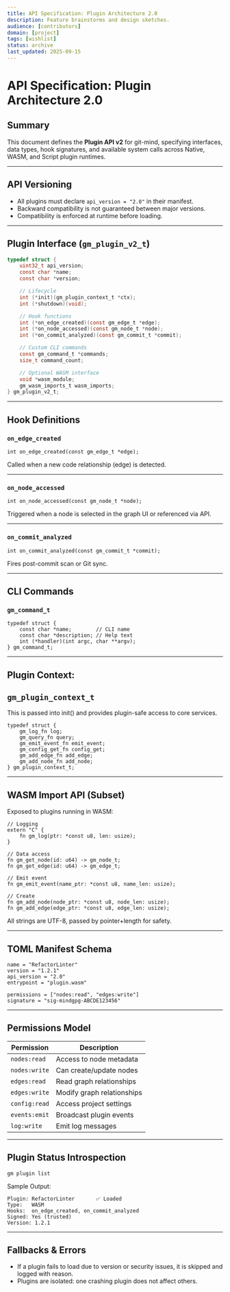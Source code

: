 ```yaml
---
title: API Specification: Plugin Architecture 2.0
description: Feature brainstorms and design sketches.
audience: [contributors]
domain: [project]
tags: [wishlist]
status: archive
last_updated: 2025-09-15
---
```


# API Specification: Plugin Architecture 2.0

## Summary

This document defines the __Plugin API v2__ for git-mind, specifying interfaces, data types, hook signatures, and available system calls across Native, WASM, and Script plugin runtimes.

---

## API Versioning

- All plugins must declare `api_version = "2.0"` in their manifest.
- Backward compatibility is not guaranteed between major versions.
- Compatibility is enforced at runtime before loading.

---

## Plugin Interface (`gm_plugin_v2_t`)

```c
typedef struct {
    uint32_t api_version;
    const char *name;
    const char *version;

    // Lifecycle
    int (*init)(gm_plugin_context_t *ctx);
    int (*shutdown)(void);

    // Hook functions
    int (*on_edge_created)(const gm_edge_t *edge);
    int (*on_node_accessed)(const gm_node_t *node);
    int (*on_commit_analyzed)(const gm_commit_t *commit);

    // Custom CLI commands
    const gm_command_t *commands;
    size_t command_count;

    // Optional WASM interface
    void *wasm_module;
    gm_wasm_imports_t wasm_imports;
} gm_plugin_v2_t;
```

---

## __Hook Definitions__

### `on_edge_created`

```
int on_edge_created(const gm_edge_t *edge);
```

Called when a new code relationship (edge) is detected.

---

### `on_node_accessed`

```
int on_node_accessed(const gm_node_t *node);
```

Triggered when a node is selected in the graph UI or referenced via API.

---

### `on_commit_analyzed`

```
int on_commit_analyzed(const gm_commit_t *commit);
```

Fires post-commit scan or Git sync.

---

## __CLI Commands__

### `gm_command_t`

```
typedef struct {
    const char *name;        // CLI name
    const char *description; // Help text
    int (*handler)(int argc, char **argv);
} gm_command_t;
```

---

## __Plugin Context:__

## `gm_plugin_context_t`

This is passed into init() and provides plugin-safe access to core services.

```
typedef struct {
    gm_log_fn log;
    gm_query_fn query;
    gm_emit_event_fn emit_event;
    gm_config_get_fn config_get;
    gm_add_edge_fn add_edge;
    gm_add_node_fn add_node;
} gm_plugin_context_t;
```

---

## __WASM Import API (Subset)__

Exposed to plugins running in WASM:

```
// Logging
extern "C" {
    fn gm_log(ptr: *const u8, len: usize);
}

// Data access
fn gm_get_node(id: u64) -> gm_node_t;
fn gm_get_edge(id: u64) -> gm_edge_t;

// Emit event
fn gm_emit_event(name_ptr: *const u8, name_len: usize);

// Create
fn gm_add_node(node_ptr: *const u8, node_len: usize);
fn gm_add_edge(edge_ptr: *const u8, edge_len: usize);
```

All strings are UTF-8, passed by pointer+length for safety.

---

## __TOML Manifest Schema__

```
name = "RefactorLinter"
version = "1.2.1"
api_version = "2.0"
entrypoint = "plugin.wasm"

permissions = ["nodes:read", "edges:write"]
signature = "sig-mindgpg-ABCDE123456"
```

---

## __Permissions Model__

|__Permission__|__Description__|
|---|---|
|`nodes:read`|Access to node metadata|
|`nodes:write`|Can create/update nodes|
|`edges:read`|Read graph relationships|
|`edges:write`|Modify graph relationships|
|`config:read`|Access project settings|
|`events:emit`|Broadcast plugin events|
|`log:write`|Emit log messages|

---

## __Plugin Status Introspection__

```
gm plugin list
```

Sample Output:

```
Plugin: RefactorLinter       ✅ Loaded
Type:   WASM
Hooks:  on_edge_created, on_commit_analyzed
Signed: Yes (trusted)
Version: 1.2.1
```

---

## __Fallbacks & Errors__

- If a plugin fails to load due to version or security issues, it is skipped and logged with reason.
- Plugins are isolated: one crashing plugin does not affect others.
